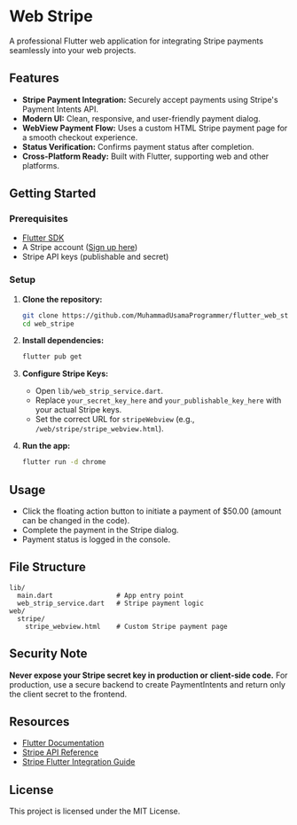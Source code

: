 # Web Stripe

A professional Flutter web application for integrating Stripe payments seamlessly into your web projects.

## Features

- **Stripe Payment Integration:** Securely accept payments using Stripe's Payment Intents API.
- **Modern UI:** Clean, responsive, and user-friendly payment dialog.
- **WebView Payment Flow:** Uses a custom HTML Stripe payment page for a smooth checkout experience.
- **Status Verification:** Confirms payment status after completion.
- **Cross-Platform Ready:** Built with Flutter, supporting web and other platforms.

## Getting Started

### Prerequisites
- [Flutter SDK](https://flutter.dev/docs/get-started/install)
- A Stripe account ([Sign up here](https://dashboard.stripe.com/register))
- Stripe API keys (publishable and secret)

### Setup
1. **Clone the repository:**
   ```sh
   git clone https://github.com/MuhammadUsamaProgrammer/flutter_web_stripe.git
   cd web_stripe
   ```
2. **Install dependencies:**
   ```sh
   flutter pub get
   ```
3. **Configure Stripe Keys:**
   - Open `lib/web_strip_service.dart`.
   - Replace `your_secret_key_here` and `your_publishable_key_here` with your actual Stripe keys.
   - Set the correct URL for `stripeWebview` (e.g., `/web/stripe/stripe_webview.html`).

4. **Run the app:**
   ```sh
   flutter run -d chrome
   ```

## Usage
- Click the floating action button to initiate a payment of $50.00 (amount can be changed in the code).
- Complete the payment in the Stripe dialog.
- Payment status is logged in the console.

## File Structure
```
lib/
  main.dart                # App entry point
  web_strip_service.dart   # Stripe payment logic
web/
  stripe/
    stripe_webview.html    # Custom Stripe payment page
```

## Security Note
**Never expose your Stripe secret key in production or client-side code.**
For production, use a secure backend to create PaymentIntents and return only the client secret to the frontend.

## Resources
- [Flutter Documentation](https://docs.flutter.dev/)
- [Stripe API Reference](https://stripe.com/docs/api)
- [Stripe Flutter Integration Guide](https://stripe.com/docs/payments/accept-a-payment?platform=web&ui=elements)

## License
This project is licensed under the MIT License.
